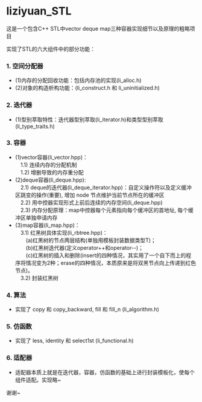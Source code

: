 # liziyuan_STL
这是一个包含C++ STL中vector deque map三种容器实现细节以及原理的粗略项目

  实现了STL的六大组件中的部分功能：
### 1. 空间分配器
* (1)内存的分配回收功能：包括内存池的实现(li_alloc.h)
* (2)对象的构造析构功能：(li_construct.h 和 li_uninitialized.h)

### 2. 迭代器
* (1)型别萃取特性：迭代器型别萃取(li_iterator.h)和类型型别萃取(li_type_traits.h)
### 3. 容器
* (1)vector容器(li_vector.hpp)：  
&emsp;1.1) 连续内存的分配机制  
&emsp;1.2) 增删导致的内存重分配
* (2)deque容器(li_deque.hpp):  
&emsp;2.1) deque的迭代器(li_deque_iterator.hpp)：自定义操作符以及定义缓冲区跳变的操作(重要), 增加 node 节点维护当前节点所在的缓冲区  
&emsp;2.2) 用中控器实现形式上前后连续的内存空间(li_deque.hpp)  
&emsp;2.3) 内存分配原理：map中控器每个元素指向每个缓冲区的首地址, 每个缓冲区单独申请内存  
* (3)map容器(li_map.hpp)：  
&emsp;3.1) 红黑树具体实现(li_rbtree.hpp)：  
&emsp;&emsp;(a)红黑树的节点两层结构(单独用模板封装数据类型T)；  
&emsp;&emsp;(b)红黑树迭代器(定义operator++和operator--)；  
&emsp;&emsp;(c)红黑树的插入和删除(insert的四种情况，其实用了一个自下而上的程序将情况变为2种；erase的四种情况，本质原来是将双黑节点向上传递到红色节点)。  
&emsp;3.2) 封装红黑树
### 4. 算法
* 实现了 copy 和 copy_backward, fill 和 fill_n (li_algorithm.h)
### 5. 仿函数
* 实现了 less<T>, identity<T> 和 select1st<Pair> (li_functional.h)
### 6. 适配器
* 适配器本质上就是在迭代器，容器，仿函数的基础上进行封装模板化，使每个组件适配。实现略~
       

谢谢~
